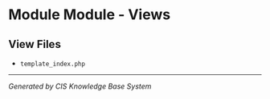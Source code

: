 # Module Module - Views

## View Files
- `template_index.php`

---
*Generated by CIS Knowledge Base System*